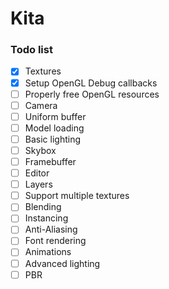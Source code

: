 # Kita

### Todo list

- [x] Textures
- [x] Setup OpenGL Debug callbacks
- [ ] Properly free OpenGL resources
- [ ] Camera
- [ ] Uniform buffer
- [ ] Model loading
- [ ] Basic lighting
- [ ] Skybox
- [ ] Framebuffer
- [ ] Editor
- [ ] Layers
- [ ] Support multiple textures
- [ ] Blending
- [ ] Instancing
- [ ] Anti-Aliasing
- [ ] Font rendering
- [ ] Animations
- [ ] Advanced lighting
- [ ] PBR
